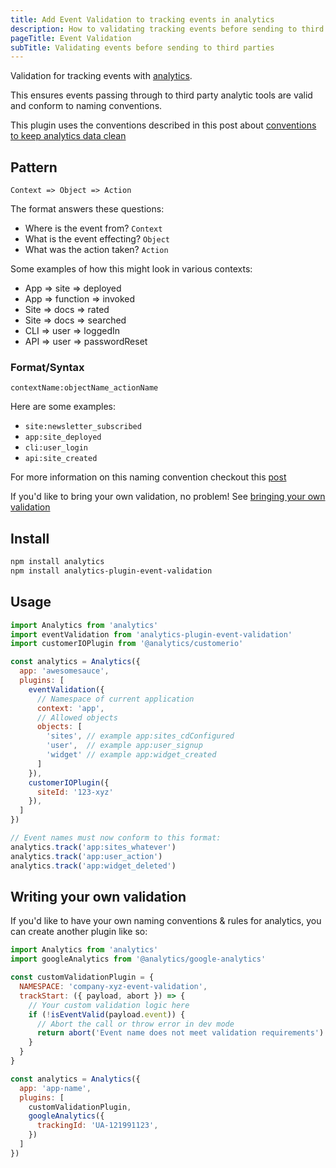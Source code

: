 ```yaml
---
title: Add Event Validation to tracking events in analytics
description: How to validating tracking events before sending to third party analytic tools & keep data clean
pageTitle: Event Validation
subTitle: Validating events before sending to third parties
---
```


Validation for tracking events with [analytics](https://npmjs.com/package/analytics).

This ensures events passing through to third party analytic tools are valid and conform to naming conventions.

This plugin uses the conventions described in this post about [conventions to keep analytics data clean](https://davidwells.io/blog/clean-analytics)

## Pattern

`Context => Object => Action`

The format answers these questions:

- Where is the event from? `Context`
- What is the event effecting? `Object`
- What was the action taken? `Action`

Some examples of how this might look in various contexts:

- App => site => deployed
- App => function => invoked
- Site => docs => rated
- Site => docs => searched
- CLI => user => loggedIn
- API => user => passwordReset

### Format/Syntax

```
contextName:objectName_actionName
```

Here are some examples:

- `site:newsletter_subscribed`
- `app:site_deployed`
- `cli:user_login`
- `api:site_created`

For more information on this naming convention checkout this [post](https://davidwells.io/blog/clean-analytics)

If you'd like to bring your own validation, no problem! See [bringing your own validation](https://getanalytics.io/plugins/event-validation/#writing-your-own-validation)

## Install

```bash
npm install analytics
npm install analytics-plugin-event-validation
```

## Usage

```js
import Analytics from 'analytics'
import eventValidation from 'analytics-plugin-event-validation'
import customerIOPlugin from '@analytics/customerio'

const analytics = Analytics({
  app: 'awesomesauce',
  plugins: [
    eventValidation({
      // Namespace of current application
      context: 'app',
      // Allowed objects
      objects: [
        'sites', // example app:sites_cdConfigured
        'user',  // example app:user_signup
        'widget' // example app:widget_created
      ]
    }),
    customerIOPlugin({
      siteId: '123-xyz'
    }),
  ]
})

// Event names must now conform to this format:
analytics.track('app:sites_whatever')
analytics.track('app:user_action')
analytics.track('app:widget_deleted')
```

## Writing your own validation

If you'd like to have your own naming conventions & rules for analytics, you can create another plugin like so:

```js
import Analytics from 'analytics'
import googleAnalytics from '@analytics/google-analytics'

const customValidationPlugin = {
  NAMESPACE: 'company-xyz-event-validation',
  trackStart: ({ payload, abort }) => {
    // Your custom validation logic here
    if (!isEventValid(payload.event)) {
      // Abort the call or throw error in dev mode
      return abort('Event name does not meet validation requirements')
    }
  }
}

const analytics = Analytics({
  app: 'app-name',
  plugins: [
    customValidationPlugin,
    googleAnalytics({
      trackingId: 'UA-121991123',
    })
  ]
})
```
